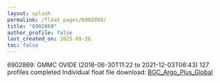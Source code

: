 ```yaml
---
layout: splash
permalink: /float_pages/6902869/
title: "6902869"
author_profile: false
last_created_on: 2025-09-26
toc: false
---
```

 
6902869: GMMC OVIDE (2018-06-30T11:22 to 2021-12-03T06:43)
127 profiles completed
Individual float file download: [BGC_Argo_Plus_Global](https://ftp.soest.hawaii.edu/bgc_argo_plus/Individual_Floats/outliers_removed/6902869_Sprof_processed.nc)
